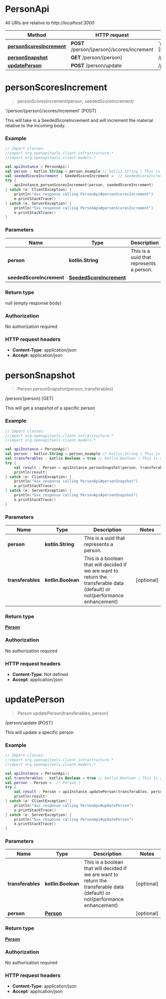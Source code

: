 # PersonApi

All URIs are relative to *http://localhost:3000*

Method | HTTP request | Description
------------- | ------------- | -------------
[**personScoresIncrement**](PersonApi.md#personScoresIncrement) | **POST** /person/{person}/scores/increment | &#39;/person/{person}/scores/increment&#39; [POST]
[**personSnapshot**](PersonApi.md#personSnapshot) | **GET** /person/{person} | /person/{person} [GET]
[**updatePerson**](PersonApi.md#updatePerson) | **POST** /person/update | /person/update [POST]


<a name="personScoresIncrement"></a>
# **personScoresIncrement**
> personScoresIncrement(person, seededScoreIncrement)

&#39;/person/{person}/scores/increment&#39; [POST]

This will take in a SeededScoreIncrement and will increment the material relative to the incoming body.

### Example
```kotlin
// Import classes:
//import org.openapitools.client.infrastructure.*
//import org.openapitools.client.models.*

val apiInstance = PersonApi()
val person : kotlin.String = person_example // kotlin.String | This is a uuid that represents a person.
val seededScoreIncrement : SeededScoreIncrement =  // SeededScoreIncrement | 
try {
    apiInstance.personScoresIncrement(person, seededScoreIncrement)
} catch (e: ClientException) {
    println("4xx response calling PersonApi#personScoresIncrement")
    e.printStackTrace()
} catch (e: ServerException) {
    println("5xx response calling PersonApi#personScoresIncrement")
    e.printStackTrace()
}
```

### Parameters

Name | Type | Description  | Notes
------------- | ------------- | ------------- | -------------
 **person** | **kotlin.String**| This is a uuid that represents a person. |
 **seededScoreIncrement** | [**SeededScoreIncrement**](SeededScoreIncrement.md)|  | [optional]

### Return type

null (empty response body)

### Authorization

No authorization required

### HTTP request headers

 - **Content-Type**: application/json
 - **Accept**: application/json

<a name="personSnapshot"></a>
# **personSnapshot**
> Person personSnapshot(person, transferables)

/person/{person} [GET]

This will get a snapshot of a specific person

### Example
```kotlin
// Import classes:
//import org.openapitools.client.infrastructure.*
//import org.openapitools.client.models.*

val apiInstance = PersonApi()
val person : kotlin.String = person_example // kotlin.String | This is a uuid that represents a person.
val transferables : kotlin.Boolean = true // kotlin.Boolean | This is a boolean that will decided if we are want to return the transferable data (default) or not(performance enhancement)
try {
    val result : Person = apiInstance.personSnapshot(person, transferables)
    println(result)
} catch (e: ClientException) {
    println("4xx response calling PersonApi#personSnapshot")
    e.printStackTrace()
} catch (e: ServerException) {
    println("5xx response calling PersonApi#personSnapshot")
    e.printStackTrace()
}
```

### Parameters

Name | Type | Description  | Notes
------------- | ------------- | ------------- | -------------
 **person** | **kotlin.String**| This is a uuid that represents a person. |
 **transferables** | **kotlin.Boolean**| This is a boolean that will decided if we are want to return the transferable data (default) or not(performance enhancement) | [optional]

### Return type

[**Person**](Person.md)

### Authorization

No authorization required

### HTTP request headers

 - **Content-Type**: Not defined
 - **Accept**: application/json

<a name="updatePerson"></a>
# **updatePerson**
> Person updatePerson(transferables, person)

/person/update [POST]

This will update a specific person

### Example
```kotlin
// Import classes:
//import org.openapitools.client.infrastructure.*
//import org.openapitools.client.models.*

val apiInstance = PersonApi()
val transferables : kotlin.Boolean = true // kotlin.Boolean | This is a boolean that will decided if we are want to return the transferable data (default) or not(performance enhancement)
val person : Person =  // Person | 
try {
    val result : Person = apiInstance.updatePerson(transferables, person)
    println(result)
} catch (e: ClientException) {
    println("4xx response calling PersonApi#updatePerson")
    e.printStackTrace()
} catch (e: ServerException) {
    println("5xx response calling PersonApi#updatePerson")
    e.printStackTrace()
}
```

### Parameters

Name | Type | Description  | Notes
------------- | ------------- | ------------- | -------------
 **transferables** | **kotlin.Boolean**| This is a boolean that will decided if we are want to return the transferable data (default) or not(performance enhancement) | [optional]
 **person** | [**Person**](Person.md)|  | [optional]

### Return type

[**Person**](Person.md)

### Authorization

No authorization required

### HTTP request headers

 - **Content-Type**: application/json
 - **Accept**: application/json

